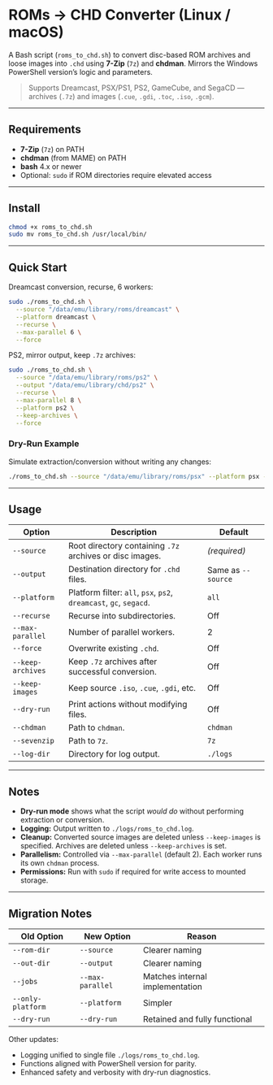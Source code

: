 # ROMs → CHD Converter (Linux / macOS)

A Bash script (`roms_to_chd.sh`) to convert disc-based ROM archives and loose images into `.chd` using **7-Zip** (`7z`) and **chdman**. Mirrors the Windows PowerShell version’s logic and parameters.

> Supports Dreamcast, PSX/PS1, PS2, GameCube, and SegaCD — archives (`.7z`) and images (`.cue`, `.gdi`, `.toc`, `.iso`, `.gcm`).

---

## Requirements

- **7-Zip** (`7z`) on PATH
- **chdman** (from MAME) on PATH
- **bash** 4.x or newer
- Optional: `sudo` if ROM directories require elevated access

---

## Install

```bash
chmod +x roms_to_chd.sh
sudo mv roms_to_chd.sh /usr/local/bin/
```

---

## Quick Start

Dreamcast conversion, recurse, 6 workers:

```bash
sudo ./roms_to_chd.sh \
  --source "/data/emu/library/roms/dreamcast" \
  --platform dreamcast \
  --recurse \
  --max-parallel 6 \
  --force
```

PS2, mirror output, keep `.7z` archives:

```bash
sudo ./roms_to_chd.sh \
  --source "/data/emu/library/roms/ps2" \
  --output "/data/emu/library/chd/ps2" \
  --recurse \
  --max-parallel 8 \
  --platform ps2 \
  --keep-archives \
  --force
```

### Dry-Run Example

Simulate extraction/conversion without writing any changes:

```bash
./roms_to_chd.sh --source "/data/emu/library/roms/psx" --platform psx --dry-run --recurse
```

---

## Usage

| Option | Description | Default |
|---|---|---|
| `--source` | Root directory containing `.7z` archives or disc images. | *(required)* |
| `--output` | Destination directory for `.chd` files. | Same as `--source` |
| `--platform` | Platform filter: `all`, `psx`, `ps2`, `dreamcast`, `gc`, `segacd`. | `all` |
| `--recurse` | Recurse into subdirectories. | Off |
| `--max-parallel` | Number of parallel workers. | 2 |
| `--force` | Overwrite existing `.chd`. | Off |
| `--keep-archives` | Keep `.7z` archives after successful conversion. | Off |
| `--keep-images` | Keep source `.iso`, `.cue`, `.gdi`, etc. | Off |
| `--dry-run` | Print actions without modifying files. | Off |
| `--chdman` | Path to `chdman`. | `chdman` |
| `--sevenzip` | Path to `7z`. | `7z` |
| `--log-dir` | Directory for log output. | `./logs` |

---

## Notes

- **Dry-run mode** shows what the script *would do* without performing extraction or conversion.
- **Logging:** Output written to `./logs/roms_to_chd.log`.
- **Cleanup:** Converted source images are deleted unless `--keep-images` is specified. Archives are deleted unless `--keep-archives` is set.
- **Parallelism:** Controlled via `--max-parallel` (default 2). Each worker runs its own `chdman` process.
- **Permissions:** Run with `sudo` if required for write access to mounted storage.

---

## Migration Notes

| Old Option | New Option | Reason |
|---|---|---|
| `--rom-dir` | `--source` | Clearer naming |
| `--out-dir` | `--output` | Clearer naming |
| `--jobs` | `--max-parallel` | Matches internal implementation |
| `--only-platform` | `--platform` | Simpler |
| `--dry-run` | `--dry-run` | Retained and fully functional |

Other updates:
- Logging unified to single file `./logs/roms_to_chd.log`.
- Functions aligned with PowerShell version for parity.
- Enhanced safety and verbosity with dry-run diagnostics.
